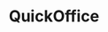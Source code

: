 ---
ee_id: '4228'
site: '1'
type: '2'
long_id: 2013-196 QuickOffice
url: 2013-196-quickoffice
title: QuickOffice
year: '2013'
medium: 'Samsung Galaxy Tab 3 (SM-T310), three HTC Wildfile S (Metro PCS) cell phones,
  two Samsung Galaxy Prevail II cell phones, cell phone display security devices,
  table, twist ties, Super Mario Clouds (2002-) & F1 Racer (2004) aka Super Landscape
  #1 (2005) Nintendo Entertainment System .nes Roms, Android OS Nintendo Entertainment
  System emulators'
commission:
add_credit:
dims:
pitch: 'Re-staging of my old(ish) NES works on emulators running on cell phones. Actually,...
  re-staging of Super Landscape #1 which is Super Mario Clouds and F1 Racer smashed
  together into a nu work. On and on,...'
ps:
live_url:
related: |-
  [185] [2005-021-super-landscape-1] 2005-021 Super Landscape #1
  [4173] [2014-121-room-for-squares] 2014-121 Room for Squares
  [4281] [2015-068-quickoffice] 2015-068 QuickOffice
youtube:
imgs: quickoffice-2013-196-detail-Heart-02-database-SM.jpg,quickoffice-2013-196-detail-Heart-01-database-SM.jpg,quickoffice-2013-196-install-Heart-01-database-SM.jpg
subheading:
year2: '2013'
download:
add_credits:
related_code:
layout: things-i-made
---